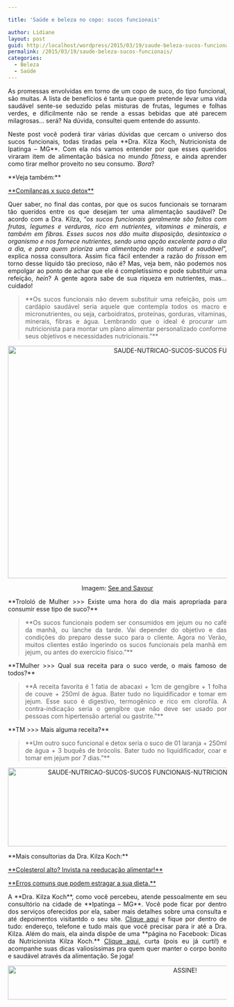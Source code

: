 ```yaml
---

title: 'Saúde e beleza no copo: sucos funcionais'

author: Lidiane
layout: post
guid: http://localhost/wordpress/2015/03/19/saude-beleza-sucos-funcionais/
permalink: /2015/03/19/saude-beleza-sucos-funcionais/
categories:
  - Beleza
  - Saúde
---
```

<p align="justify">
  As promessas envolvidas em torno de um copo de suco, do tipo funcional, são muitas. A lista de benefícios é tanta que quem pretende levar uma vida saudável sente-se seduzido pelas misturas de frutas, legumes e folhas verdes, e dificilmente não se rende a essas bebidas que até parecem milagrosas… será? Na dúvida, consultei quem entende do assunto.
</p>

<p align="justify">
  Neste post você poderá tirar várias dúvidas que cercam o universo dos sucos funcionais, todas tiradas pela **Dra. Kilza Koch, Nutricionista de Ipatinga – MG**. Com ela nós vamos entender por que esses queridos viraram item de alimentação básica no mundo <em>fitness</em>, e ainda aprender como tirar melhor proveito no seu consumo. <em>´Bora</em>?
</p>

<p align="justify">
  **Veja também:**
</p>

<p align="justify">
  <a href="http://ow.ly/I6ulN" target="_blank">**Comilanças x suco detox**</a>
</p>

<p align="justify">
  Quer saber, no final das contas, por que os sucos funcionais se tornaram tão queridos entre os que desejam ter uma alimentação saudável? De acordo com a Dra. Kilza, “<em>os sucos funcionais geralmente são feitos com frutas, legumes e verduras, rico em nutrientes, vitaminas e minerais, e também em fibras. Esses sucos nos dão muita disposição, desintoxica o organismo e nos fornece nutrientes, sendo uma opção excelente para o dia a dia, e para quem prioriza uma alimentação mais natural e saudável</em>”, explica nossa consultora. Assim fica fácil entender a razão do <em>frisson</em> em torno desse líquido tão precioso, não é? Mas, veja bem, não podemos nos empolgar ao ponto de achar que ele é completíssimo e pode substituir uma refeição, <em>hein</em>? A gente agora sabe de sua riqueza em nutrientes, mas… cuidado!
</p>

> <p align="justify">
>   **Os sucos funcionais não devem substituir uma refeição, pois um cardápio saudável seria aquele que contempla todos os macro e micronutrientes, ou seja, carboidratos, proteínas, gorduras, vitaminas, minerais, fibras e água. Lembrando que o ideal é procurar um nutricionista para montar um plano alimentar personalizado conforme seus objetivos e necessidades nutricionais.”**
> </p>

<p align="center">
  <a href="http://www.trololodemulher.com.br/blog/wp-content/uploads/2015/03/SAUDE-NUTRICAO-SUCOS-SUCOS-FUNCIONAIS.jpg"><img class="alignnone size-full wp-image-10859" src="http://www.trololodemulher.com.br/blog/wp-content/uploads/2015/03/SAUDE-NUTRICAO-SUCOS-SUCOS-FUNCIONAIS.jpg" alt="SAUDE-NUTRICAO-SUCOS-SUCOS FUNCIONAIS" width="800" height="534" /></a>
</p>

<p align="center">
  Imagem: <a href="http://blog.jchongstudio.com/2014/08/morning-sunrise-orange-peach-and.html#_a5y_p=2383278" target="_blank">See and Savour</a>
</p>

<p align="justify">
  **Trololó de Mulher >>> Existe uma hora do dia mais apropriada para consumir esse tipo de suco?**
</p>

> <p align="justify">
>   **Os sucos funcionais podem ser consumidos em jejum ou no café da manhã, ou lanche da tarde. Vai depender do objetivo e das condições do preparo desse suco para o cliente. Agora no Verão, muitos clientes estão ingerindo os sucos funcionais pela manhã em jejum, ou antes do exercício físico.”**
> </p>

<p align="justify">
  **TMulher >>> Qual sua receita para o suco verde, o mais famoso de todos?**
</p>

> <p align="justify">
>   **A receita favorita é 1 fatia de abacaxi + 1cm de gengibre + 1 folha de couve + 250ml de água. Bater tudo no liquidificador e tomar em jejum. Esse suco é digestivo, termogênico e rico em clorofila. A contra-indicação seria o gengibre que não deve ser usado por pessoas com hipertensão arterial ou gastrite.”**
> </p>

<p align="justify">
  **TM >>> Mais alguma receita?**
</p>

> <p align="justify">
>   **Um outro suco funcional e detox seria o suco de 01 laranja + 250ml de água + 3 buquês de brócolis. Bater tudo no liquidificador, coar e tomar em jejum por 7 dias.”**
> </p>

<p align="center">
  <a href="http://www.trololodemulher.com.br/blog/wp-content/uploads/2015/03/SAUDE-NUTRICAO-SUCOS-SUCOS-FUNCIONAIS-NUTRICIONISTA-IPATINGA-MG-KILZA-KOCH.png"><img class="alignnone size-full wp-image-10861" src="http://www.trololodemulher.com.br/blog/wp-content/uploads/2015/03/SAUDE-NUTRICAO-SUCOS-SUCOS-FUNCIONAIS-NUTRICIONISTA-IPATINGA-MG-KILZA-KOCH.png" alt="SAUDE-NUTRICAO-SUCOS-SUCOS FUNCIONAIS-NUTRICIONISTA-IPATINGA-MG-KILZA KOCH" width="800" height="181" /></a>
</p>

<p align="justify">
  **Mais consultorias da Dra. Kilza Koch:**
</p>

<p align="justify">
  <a href="http://www.trololodemulher.com.br/2010/12/03/reeducacao-alimentar/" target="_blank">**Colesterol alto? Invista na reeducação alimentar!**</a>
</p>

<p align="justify">
  <a href="http://www.trololodemulher.com.br/2010/02/02/dieta/" target="_blank">**Erros comuns que podem estragar a sua dieta.**</a>
</p>

<p align="justify">
  A **Dra. Kilza Koch**, como você percebeu, atende pessoalmente em seu consultório na cidade de **Ipatinga &#8211; MG**. Você pode ficar por dentro dos serviços oferecidos por ela, saber mais detalhes sobre uma consulta e até depoimentos visitantdo o seu site. <a href="http://kilzakoch.com.br/" target="_blank">Clique aqui</a> e fique por dentro de tudo: endereço, telefone e tudo mais que você precisar para ir até a Dra. Kilza. Além do mais, ela ainda dispõe de uma **página no Facebook: Dicas da Nutricionista Kilza Koch.** <a href="https://www.facebook.com/dicasdanutricionistakilzakoch/timeline" target="_blank">Clique aqui</a>, curta (pois eu já curti!) e acompanhe suas dicas valiosíssimas pra quem quer manter o corpo bonito e saudável através da alimentação. Se joga!
</p>

<p align="center">
  <a href="http://feedburner.google.com/fb/a/mailverify?uri=blogBichaFemea&loc=en_US" target="_blank"><img class="alignnone size-full wp-image-10439" src="http://www.trololodemulher.com.br/blog/wp-content/uploads/2014/09/ASSINE.png" alt="ASSINE!" width="800" height="78" /></a>
</p>

<p align="justify">